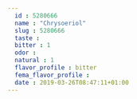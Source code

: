 ```yaml
---
  id : 5280666
  name : "Chrysoeriol"
  slug : 5280666
  taste : 
  bitter : 1
  odor : 
  natural : 1
  flavor_profile : bitter
  fema_flavor_profile : 
  date : 2019-03-26T08:47:11+01:00
---
```



